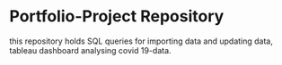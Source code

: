 # Portfolio-Project Repository
this repository holds SQL queries for importing data and updating data, tableau dashboard analysing covid 19-data.
